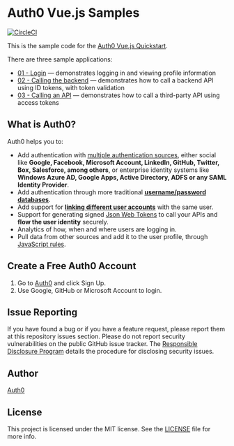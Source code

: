 # Auth0 Vue.js Samples

[![CircleCI](https://circleci.com/gh/auth0-samples/auth0-vuejs-samples.svg?style=svg)](https://circleci.com/gh/auth0-samples/auth0-vuejs-samples)

This is the sample code for the [Auth0 Vue.js Quickstart](https://auth0.com/docs/quickstart/spa/vuejs).

There are three sample applications:

* [01 - Login](./01-Login) — demonstrates logging in and viewing profile information
* [02 - Calling the backend](./02-Calling-the-backend) — demonstrates how to call a backend API using ID tokens, with token validation
* [03 - Calling an API](./03-Calling-an-API) — demonstrates how to call a third-party API using access tokens

## What is Auth0?

Auth0 helps you to:

- Add authentication with [multiple authentication sources](https://docs.auth0.com/identityproviders), either social like **Google, Facebook, Microsoft Account, LinkedIn, GitHub, Twitter, Box, Salesforce, among others**, or enterprise identity systems like **Windows Azure AD, Google Apps, Active Directory, ADFS or any SAML Identity Provider**.
- Add authentication through more traditional **[username/password databases](https://docs.auth0.com/mysql-connection-tutorial)**.
- Add support for **[linking different user accounts](https://docs.auth0.com/link-accounts)** with the same user.
- Support for generating signed [Json Web Tokens](https://docs.auth0.com/jwt) to call your APIs and **flow the user identity** securely.
- Analytics of how, when and where users are logging in.
- Pull data from other sources and add it to the user profile, through [JavaScript rules](https://docs.auth0.com/rules).

## Create a Free Auth0 Account

1. Go to [Auth0](https://auth0.com/signup) and click Sign Up.
2. Use Google, GitHub or Microsoft Account to login.

## Issue Reporting

If you have found a bug or if you have a feature request, please report them at this repository issues section. Please do not report security vulnerabilities on the public GitHub issue tracker. The [Responsible Disclosure Program](https://auth0.com/whitehat) details the procedure for disclosing security issues.

## Author

[Auth0](https://auth0.com)

## License

This project is licensed under the MIT license. See the [LICENSE](./LICENSE) file for more info.
